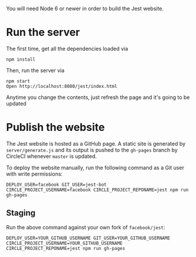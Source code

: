 You will need Node 6 or newer in order to build the Jest website.

# Run the server

The first time, get all the dependencies loaded via

```
npm install
```

Then, run the server via

```
npm start
Open http://localhost:8080/jest/index.html
```

Anytime you change the contents, just refresh the page and it's going to be
updated

# Publish the website

The Jest website is hosted as a GitHub page. A static site is generated by
`server/generate.js` and its output is pushed to the `gh-pages` branch by
CircleCI whenever `master` is updated.

To deploy the website manually, run the following command as a Git user with
write permissions:

```
DEPLOY_USER=facebook GIT_USER=jest-bot CIRCLE_PROJECT_USERNAME=facebook CIRCLE_PROJECT_REPONAME=jest npm run gh-pages
```

## Staging

Run the above command against your own fork of `facebook/jest`:

```
DEPLOY_USER=YOUR_GITHUB_USERNAME GIT_USER=YOUR_GITHUB_USERNAME CIRCLE_PROJECT_USERNAME=YOUR_GITHUB_USERNAME CIRCLE_PROJECT_REPONAME=jest npm run gh-pages
```
